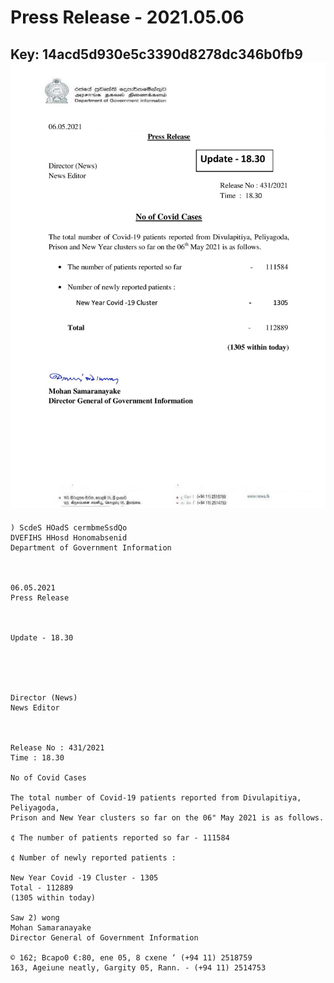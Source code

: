 # Press Release - 2021.05.06 
Key: 14acd5d930e5c3390d8278dc346b0fb9 
![img](img/14acd5d930e5c3390d8278dc346b0fb9.jpg)
---
```
) ScdeS HOadS cermbmeSsdQo
DVEFIHS HHosd Honomabsenid
Department of Government Information

 

06.05.2021
Press Release

 

Update - 18.30

 

 

Director (News)
News Editor

 

Release No : 431/2021
Time : 18.30

No of Covid Cases

The total number of Covid-19 patients reported from Divulapitiya, Peliyagoda,
Prison and New Year clusters so far on the 06" May 2021 is as follows.

¢ The number of patients reported so far - 111584

¢ Number of newly reported patients :

New Year Covid -19 Cluster - 1305
Total - 112889
(1305 within today)

Saw 2) wong
Mohan Samaranayake
Director General of Government Information

© 162; Bcapo0 €:80, ene 05, 8 cxene ‘ (+94 11) 2518759
163, Ageiune neatly, Gargity 05, Rann. - (+94 11) 2514753

```
